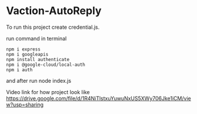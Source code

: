 # Vaction-AutoReply
To run this project create credential.js.

run command in terminal 
```
npm i express
npm i googleapis
npm install authenticate
npm i @google-cloud/local-auth
npm i auth
```
and after run node index.js


Video link for how project look like
https://drive.google.com/file/d/1R4NiTlstxuYuwuNxUS5XWy706Jke1iCM/view?usp=sharing

